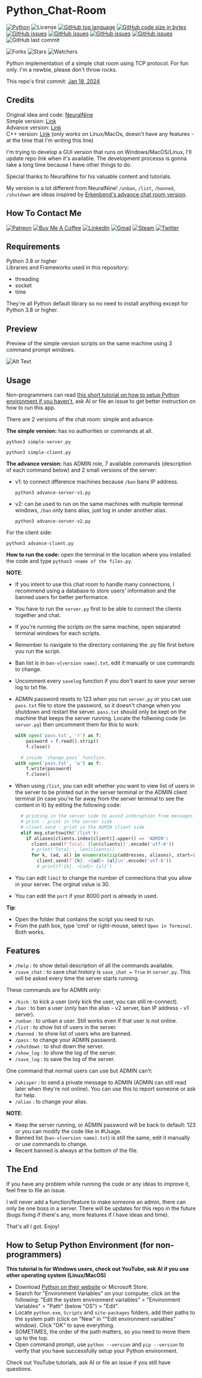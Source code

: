# Python_Chat-Room

[![Python](https://img.shields.io/badge/Python-3776AB?style=flat&logo=python&logoColor=white)](https://shields.io/)
![License](https://img.shields.io/badge/License-MIT-blue.svg)
[![GitHub top language](https://img.shields.io/github/languages/top/KlausJackson/Chat-Room?logo=github)](https://github.com/KlausJackson/Chat-Room)
[![GitHub code size in bytes](https://img.shields.io/github/languages/code-size/KlausJackson/Chat-Room?logo=github)](https://github.com/KlausJackson/Chat-Room)
[![GitHub issues](https://img.shields.io/github/issues/KlausJackson/Chat-Room?logo=github)](https://github.com/KlausJackson/Chat-Room)
[![GitHub issues](https://img.shields.io/github/issues-closed/KlausJackson/Chat-Room?logo=github)](https://github.com/KlausJackson/Chat-Room)
[![GitHub issues](https://img.shields.io/github/issues-pr/KlausJackson/Chat-Room?logo=github)](https://github.com/KlausJackson/Chat-Room)
[![GitHub issues](https://img.shields.io/github/issues-pr-closed/KlausJackson/Chat-Room?logo=github)](https://github.com/KlausJackson/Chat-Room)
![GitHub last commit](https://img.shields.io/github/last-commit/KlausJackson/Chat-Room?style=plastic)

![Forks](https://img.shields.io/github/forks/KlausJackson/Chat-Room.svg)
![Stars](https://img.shields.io/github/stars/KlausJackson/Chat-Room.svg)
![Watchers](https://img.shields.io/github/watchers/KlausJackson/Chat-Room.svg)

Python implementation of a simple chat room using TCP protocol.
For fun only. I'm a newbie, please don't throw rocks.

This repo's first commit: [Jan 18, 2024](https://github.com/KlausJackson/Chat-Room/commits/main?after=2637ba4f72031e8af6516213d424f0ad5ac2f55d+69)

## Credits

Original idea and code: [NeuralNine](https://www.youtube.com/@NeuralNine) <br>
Simple version: [Link](https://youtu.be/3UOyky9sEQY?si=ZfhIld_oTzGdTsgC) <br>
Advance version: [Link](https://youtu.be/F_JDA96AdEI?si=naX_kLDcCWYCMohQ) <br>
C++ version: [Link](https://github.com/cjchirag7/chatroom-cpp) (only works on Linux/MacOs, doesn't have any features - at the time that I'm writing this line) <br>

I'm trying to develop a GUI version that runs on Windows/MacOS/Linux, I'll update repo link when it's available. The development processs is gonna take a long time because I have other things to do. <br>

Special thanks to NeuralNine for his valuable content and tutorials.

My version is a lot different from NeuralNine!
`/unban`, `/list`, `/banned`, `/shutdown` are ideas inspired by [Erkenbend's advance chat room version](https://github.com/Erkenbend/tcp-chat-room).

## How To Contact Me

[![Patreon](https://img.shields.io/badge/Patreon-AC7AC2?style=for-the-badge&logo=patreon&logoColor=white)](patreon.com/KlausJackson)
[![Buy Me A Coffee](https://img.shields.io/badge/BuyCoffee-FFFF00?style=for-the-badge&logo=buymeacoffee&logoColor=black)](https://buymeacoffee.com/KlausJackson)
[![LinkedIn](https://img.shields.io/badge/LinkedIn-0077B5?style=for-the-badge&logo=linkedin&logoColor=white)](https://www.linkedin.com/in/KlausJackson/)
[![Gmail](https://img.shields.io/badge/Gmail-D14836?style=for-the-badge&logo=gmail&logoColor=white)](mailto:KlausJackson2@gmail.com)
[![Steam](https://img.shields.io/badge/Steam-000050?style=for-the-badge&logo=steam&logoColor=white)](https://steamcommunity.com/id/KlausJackson/)
[![Twitter](https://img.shields.io/badge/Twitter-0044BB?style=for-the-badge&logo=twitter&logoColor=white)](https://twitter.com/Klaus_Jackson2)

## Requirements

Python 3.8 or higher <br>
Libraries and Frameworks used in this repository:

- threading
- socket
- time

They're all Python default library so no need to install anything except for Python 3.8 or higher.

## Preview

Preview of the simple version scripts on the same machine using 3 command prompt windows.

![Alt Text](example.png)

## Usage

Non-programmers can read [this short tutorial on how to setup Python environment if you haven't](README.md#how-to-setup-python-environment-for-non-programmers), ask AI or file an issue to get better instruction on how to run this app. <br>

There are 2 versions of the chat room: simple and advance.

**The simple version:** has no authorities or commands at all.

```terminal
python3 simple-server.py
```

```terminal
python3 simple-client.py
```

**The advance version:** has ADMIN role, 7 available commands (description of each command below) and 2 small versions of the server:

- v1: to connect dfference machines because `/ban` bans IP address.

  ``` terminal
  python3 advance-server-v1.py
  ```

- v2: can be used to run on the same machines with multiple terminal windows, `/ban` only bans alias, just log in under another alias.

  ```terminal
  python3 advance-server-v2.py
  ```

For the client side:

  ```terminal
  python3 advance-client.py
  ```

**How to run the code:** open the terminal in the location where you installed the code and type `python3 <name of the file>.py`.

**NOTE**:

- If you intent to use this chat room to handle many connections, I recommend using a database to store users' information and the banned users for better performance.
- You have to run the `server.py` first to be able to connect the clients together and chat.
- If you're running the scripts on the same machine, open separated terminal windows for each scripts.
- Remember to navigate to the directory containing the .py file first before you run the script.
- Ban list is in `ban-v[version name].txt`, edit it manually or use commands to change.
- Uncomment every `savelog` function if you don't want to save your server log to txt file.
- ADMIN password resets to 123 when you run `server.py` or you can use `pass.txt` file to store the password, so it doesn't change when you shutdown and restart the server. `pass.txt` should only be kept on the machine that keeps the server running. Locate the follwoing code (in `server.py`) then uncomment them for this to work:

  ```python
  with open('pass.txt', 'r') as f:
      password = f.read().strip()
      f.close()

    # inside `change_pass` function.    
  with open('pass.txt', 'w') as f:
      f.write(password)
      f.close()
  ```  

- When using `/list`, you can edit whether you want to view list of users in the server to be printed out in the server terminal or the ADMIN client terminal (in case you're far away from the server terminal to see the content in it) by editing the following code:

  ```python
    # printing in the server side to avoid interuption from messages of other clients.
    # print : print in the server side
    # client.send : print in the ADMIN client side
    elif msg.startswith('/list'):
      if aliases[clients.index(client)].upper() == 'ADMIN':
        client.send(f'Total: {len(clients)}'.encode('utf-8'))
        # print('Total:', len(clients))
        for k, (ad, al) in enumerate(zip(addresses, aliases), start=1):              
          client.send(f'{k}. <{ad}> {al}\n'.encode('utf-8'))
          # print(f'{k}. <{ad}> {al}') 
  ```

- You can edit `limit` to change the number of connections that you allow in your server. The orginal value is 30.
- You can edit the `port` if your 8000 port is already in used.

**Tip**:

- Open the folder that contains the script you need to run.
- From the path box, type 'cmd' or right-mouse, select `Open in Terminal`. Both works.

## Features

- `/help` : to show detail description of all the commands available.
- `/save_chat` : to save chat history is `save_chat = True` in `server.py`. This will be asked every time the server starts running.

These commands are for ADMIN only:

- `/kick` : to kick a user (only kick the user, you can still re-connect).
- `/ban` : to ban a user (only ban the alias - v2 server, ban IP address - v1 server).
- `/unban` : to unban a user. Still works even if that user is not online.
- `/list` : to show list of users in the server.
- `/banned` : to show list of users who are banned.
- `/pass` : to change your ADMIN password.
- `/shutdown` : to shut down the server.
- `/show_log` : to show the log of the server.
- `/save_log` : to save the log of the server.

One command that normal users can use but ADMIN can't:  

- `/whisper` : to send a private message to ADMIN (ADMIN can still read later when they're not online). You can use this to report someone or ask for help.
- `/alias` : to change your alias.

**NOTE**:

- Keep the server running, or ADMIN password will be back to default: 123 or you can modify the code like in #Usage.
- Banned list (`ban-v[version name].txt`) is still the same, edit it manually or use commands to change.
- Recent banned is always at the bottom of the file.

## The End

If you have any problem while running the code or any ideas to improve it, feel free to file an issue.

I will never add a function/feature to make someone an admin, there can only be one boss in a server.
There will be updates for this repo in the future (bugs fixing if there's any, more features if I have ideas and time).

That's all I got. Enjoy!

## How to Setup Python Environment (for non-programmers)

**This tutorial is for Windows users, check out YouTube, ask AI if you use other operating system (Linux/MacOS)**

- Download [Python on their website](https://www.python.org/downloads/) or Microsoft Store.
- Search for "Environment Variables" on your computer, click on the following: "Edit the system environment variables" > "Environment Variables" > "Path" (below "OS") > "Edit".
- Locate `python.exe`, `Scripts` and `site-packages` folders, add their paths to the system path (click on "New" in ""Edit environment variables" window). Click "OK" to save everything.
- SOMETIMES, the order of the path matters, so you need to move them up to the top.
- Open command prompt, use `python --version` and `pip --version` to verify that you have successfully setup your Python environment.

Check out YouTube tutorials, ask AI or file an issue if you still have questions.
